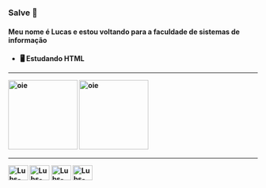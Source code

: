 ### Salve 👋
<h4> Meu nome é Lucas e estou voltando para a faculdade de sistemas de informação <h4/>
 
- 🖥️ Estudando HTML
 
<hr> 
<div>
  <img height="140em" src="https://github-readme-stats.vercel.app/api?username=lucashsousa&show_icons=true&theme=midnight-purple&include_all_commits=true&count_private=true" alt="oie"/>
  <img height="140em" src="https://github-readme-stats.vercel.app/api/top-langs/?username=lucashsousa&layout=compact&show_icons=true&theme=midnight-purple&count_private=true&%22/%3E" alt="oie"/>
<div/>
  
<hr> 
<div style="display: inline_block">
  <img align="center" alt="Lubs-HTML" height="30" width="40" src="https://cdn.jsdelivr.net/gh/devicons/devicon/icons/html5/html5-original.svg">
  <img align="center" alt="Lubs-JS" height="30" width="40" src="https://cdn.jsdelivr.net/gh/devicons/devicon/icons/javascript/javascript-original.svg">
  <img align="center" alt="Lubs-REACT" height="30" width="40" src="https://cdn.jsdelivr.net/gh/devicons/devicon/icons/react/react-original.svg">
  <img align="center" alt="Lubs-TS" height="30" width="40" src="https://cdn.jsdelivr.net/gh/devicons/devicon/icons/typescript/typescript-original.svg">
<div/>
